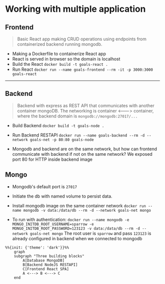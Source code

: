 # Working with multiple application

## Frontend

> Basic React app making CRUD operations using endpoints from containerized backend running mongodb.

- Making a Dockerfile to containerize React app
- React is served in browser so the domain is localhost
- Build the React `docker build -t goals-react .`
- Run React `docker run --name goals-frontend --rm -it -p 3000:3000 goals-react`

---

## Backend

> Backend with express as REST API that communicates with another container mongoDB. The networking is container <---> container, where the backend domain is `mongodb://mongodb:27017/...`

- Build Backend `docker build -t goals-node .`
- Run Backend RESTAPI `docker run --name goals-backend --rm -d --network goals-net -p 80:80 goals-node`

- Mongodb and backend are on the same network, but how can frontend communicate with backend if not on the same network? We exposed port 80 for HTTP inside backend image

## Mongo

- Mongodb's default port is `27017`
- Initiate the db with named volume to persist data.
- Install mongodb image on the same container network `docker run --name mongodb -v data:/data/db --rm -d --network goals-net mongo`

- To run with authentication: `docker run --name mongodb -e MONGO_INITDB_ROOT_USERNAME=sparrow -e MONGO_INITDB_ROOT_PASSWORD=123123 -v data:/data/db --rm -d --network goals-net mongo` The root user is `sparrow` and pass `123123` is already configured in backend when we connected to mongodb

```mermaid
%%{init: {'theme': 'dark'}}%%
    graph
    subgraph "Three building blocks"
        A[Database MongoDB]
        B[Backend NodeJS RESTAPI]
        C[Frontend React SPA]
        A <---> B <---> C
    end 
```
